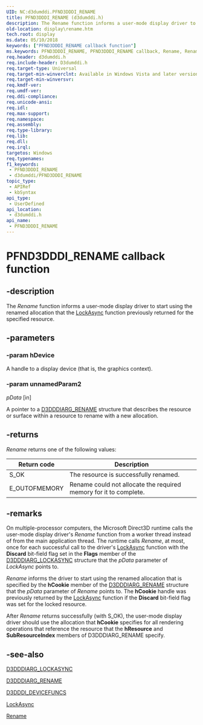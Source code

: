 ```yaml
---
UID: NC:d3dumddi.PFND3DDDI_RENAME
title: PFND3DDDI_RENAME (d3dumddi.h)
description: The Rename function informs a user-mode display driver to start using the renamed allocation that the LockAsync function previously returned for the specified resource.
old-location: display\rename.htm
tech.root: display
ms.date: 05/10/2018
keywords: ["PFND3DDDI_RENAME callback function"]
ms.keywords: PFND3DDDI_RENAME, PFND3DDDI_RENAME callback, Rename, Rename callback function [Display Devices], UserModeDisplayDriver_Functions_50916fb2-ea0e-4143-8588-909a4cd07bec.xml, d3dumddi/Rename, display.rename
req.header: d3dumddi.h
req.include-header: D3dumddi.h
req.target-type: Universal
req.target-min-winverclnt: Available in Windows Vista and later versions of the Windows operating systems.
req.target-min-winversvr: 
req.kmdf-ver: 
req.umdf-ver: 
req.ddi-compliance: 
req.unicode-ansi: 
req.idl: 
req.max-support: 
req.namespace: 
req.assembly: 
req.type-library: 
req.lib: 
req.dll: 
req.irql: 
targetos: Windows
req.typenames: 
f1_keywords:
 - PFND3DDDI_RENAME
 - d3dumddi/PFND3DDDI_RENAME
topic_type:
 - APIRef
 - kbSyntax
api_type:
 - UserDefined
api_location:
 - d3dumddi.h
api_name:
 - PFND3DDDI_RENAME
---
```


# PFND3DDDI_RENAME callback function


## -description

The <i>Rename</i> function informs a user-mode display driver to start using the renamed allocation that the <a href="/windows-hardware/drivers/ddi/d3dumddi/nc-d3dumddi-pfnd3dddi_lockasync">LockAsync</a> function previously returned for the specified resource.

## -parameters

### -param hDevice

A handle to a display device (that is, the graphics context).

### -param unnamedParam2

*pData* [in]

A pointer to a <a href="/windows-hardware/drivers/ddi/d3dumddi/ns-d3dumddi-_d3dddiarg_rename">D3DDDIARG_RENAME</a> structure that describes the resource or surface within a resource to rename with a new allocation.

## -returns

<i>Rename</i> returns one of the following values:

|Return code|Description|
|--- |--- |
|S_OK|The resource is successfully renamed.|
|E_OUTOFMEMORY|Rename could not allocate the required memory for it to complete.|

## -remarks

On multiple-processor computers, the Microsoft Direct3D runtime calls the user-mode display driver's <i>Rename</i> function from a worker thread instead of from the main application thread. The runtime calls <i>Rename</i>, at most, once for each successful call to the driver's <a href="/windows-hardware/drivers/ddi/d3dumddi/nc-d3dumddi-pfnd3dddi_lockasync">LockAsync</a> function with the <b>Discard</b> bit-field flag set in the <b>Flags</b> member of the <a href="/windows-hardware/drivers/ddi/d3dumddi/ns-d3dumddi-_d3dddiarg_lockasync">D3DDDIARG_LOCKASYNC</a> structure that the <i>pData</i> parameter of <i>LockAsync</i> points to. 

<i>Rename</i> informs the driver to start using the renamed allocation that is specified by the <b>hCookie</b> member of the <a href="/windows-hardware/drivers/ddi/d3dumddi/ns-d3dumddi-_d3dddiarg_rename">D3DDDIARG_RENAME</a> structure that the <i>pData</i> parameter of <i>Rename</i> points to. The <b>hCookie</b> handle was previously returned by the <a href="/windows-hardware/drivers/ddi/d3dumddi/nc-d3dumddi-pfnd3dddi_lockasync">LockAsync</a> function if the <b>Discard</b> bit-field flag was set for the locked resource. 

After <i>Rename</i> returns successfully (with S_OK), the user-mode display driver should use the allocation that <b>hCookie</b> specifies for all rendering operations that reference the resource that the <b>hResource</b> and <b>SubResourceIndex</b> members of D3DDDIARG_RENAME specify.

## -see-also

<a href="/windows-hardware/drivers/ddi/d3dumddi/ns-d3dumddi-_d3dddiarg_lockasync">D3DDDIARG_LOCKASYNC</a>



<a href="/windows-hardware/drivers/ddi/d3dumddi/ns-d3dumddi-_d3dddiarg_rename">D3DDDIARG_RENAME</a>



<a href="/windows-hardware/drivers/ddi/d3dumddi/ns-d3dumddi-_d3dddi_devicefuncs">D3DDDI_DEVICEFUNCS</a>



<a href="/windows-hardware/drivers/ddi/d3dumddi/nc-d3dumddi-pfnd3dddi_lockasync">LockAsync</a>



<a href="/windows-hardware/drivers/ddi/d3dumddi/nc-d3dumddi-pfnd3dddi_rename">Rename</a>

